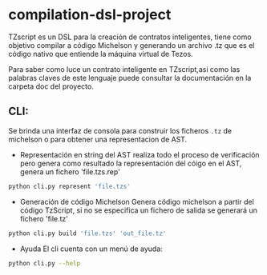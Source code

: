 # compilation-dsl-project

TZscript es un DSL para la creación de contratos inteligentes, tiene como objetivo compilar a código Michelson y generando un archivo .tz que es el código nativo que entiende la máquina virtual de Tezos.

Para saber como luce un contrato inteligente en TZscript,asi como las palabras claves de este lenguaje puede consultar la documentación en la carpeta doc del proyecto.

## CLI:
Se brinda una interfaz de consola para construir los ficheros `.tz` de michelson o para obtener una representacion de AST.

- Representación en string del AST
realiza todo el proceso de verificación pero genera como resultado la representación del cóigo en el AST, genera un fichero 'file.tzs.rep'
```bash
python cli.py represent 'file.tzs'
```

- Generación de código Michelson
Genera código michelson a partir del código TzScript, si no se especifica un fichero de salida se generará un fichero 'file.tz' 

```bash
python cli.py build 'file.tzs' 'out_file.tz'
```

- Ayuda
El cli cuenta con un menú de ayuda:

```bash
python cli.py --help
```

